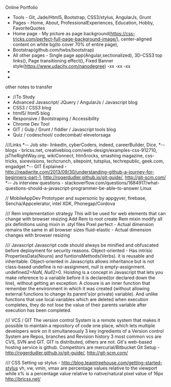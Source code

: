 

Online Portfolio
- Tools - Git, Jade/Html5, Bootstrap, CSS3/stylus, AngularJs, Grunt
- Pages - Home, About, ProfessionalExperiences, Education, Hobby, FavoriteQuotes
- Home page - My picture as page background(https://css-tricks.com/perfect-full-page-background-image/), center-aligned content on white bg(to cover 70% of entire page), 
- Bootstrap(github.com/twbs/bootstrap)
- All other pages - Single page app(Angular,sectionalized), 3D-CSS3 top links(), Page transitioning effect(), Fixed Banner style(https://www.udacity.com/nanodegree)
-xx
-xx
-xx
-
-

other notes to transfer
- //To Study
- Advanced Javascript/ JQuery / AngularJs / Javascript blog
- CSS3 / CSS3 blog
- html5/ html5 blog
- Responsive  / Bootstraping / Accessibility
- Chrome Dev Tool
-  GIT / Gulp / Grunt / fiddler / Javascript tools blog
- Quiz / codeschool/ codecombat/ elevetorsaga

///Links
*-- Job site- linkedIn, cyberCoders, indeed, careerBuilder, Dice, 
*-- blogs - bricss.net, creativebloq.com/web-design/examples-css-912710, jsTheRightWay.org, wikiConnect, htm5rocks, smashing magazine, css-tricks, sixrevisions, techcrunch, sitepoint, tutsplus, techrepublic, geek.com, engadget
*-- GIT Explained - http://readwrite.com/2013/09/30/understanding-github-a-journey-for-beginners-part-1, http://rogerdudler.github.io/git-guide/, http://git-scm.com/
*-- Js interview questions - stackoverflow.com/questions/1684917/what-questions-should-a-javascript-programmer-be-able-to-answer
Linux

// MobileAppDev
Prototyper and supersonic by appgyver, firebase, Sencha/Appcelerator, intel XDK, Phonegap/Cordova

///
Rem implementation strategy
This will be used for web elements that can change with browser resizing
Add Rem to root
create Rem mixin
modify all pix definitions using mixin in .styl files
Pixel perfect - Actual dimension remains the same in all browser sizes
fluid-elastic - Actual dimension changes with browser resizing


///
Javascript
Javascript code should always be minified and obfuscated before deployment for security reasons.
Object-oriented - Has intrisic PropertiesData(Nouns) and funtionsMethods(Verbs). it is reusable and inheritable.
Object-oriented in Javascripts allows inheritance but is not class-based
undefine is no-assignment, null is empty-assignment. 
undefined*2=NaN, Null*2=0.
Hoisting is a concept in Javascript that lets you make reference to a variable before it is declared(or declared down the line), without getting an exception.
A closure is an inner function that remember the environment in which it was created (without allowing external functions to change its parent's(or private) variable). And unlike functions that use local variables which are deleted when execution completes, they do not lose the value of their parents variable after execution has been completed.

///
VCS / GIT
The version control System is a remote system that makes it possible to maintain a repository of code one place, which lets multiple developers work on it simultaneously
3 key ingredients of a Version control System are Repos, branches and Revision history
3 most common vcs are CVS, SVN and GIT. GIT is distributed, others are not.
Git's web-based hosting service is github. Competitors are mercurial/Bitbucket
Git Setup - http://rogerdudler.github.io/git-guide/, http://git-scm.com/


///
CSS
Setting up stylus - http://blog.teamtreehouse.com/getting-started-stylus
vh, vw, vmin, vmax are percentage values relative to the viewport while x% is a percentage value relative to native/natural pixel value of 16px
http://bricss.net/
